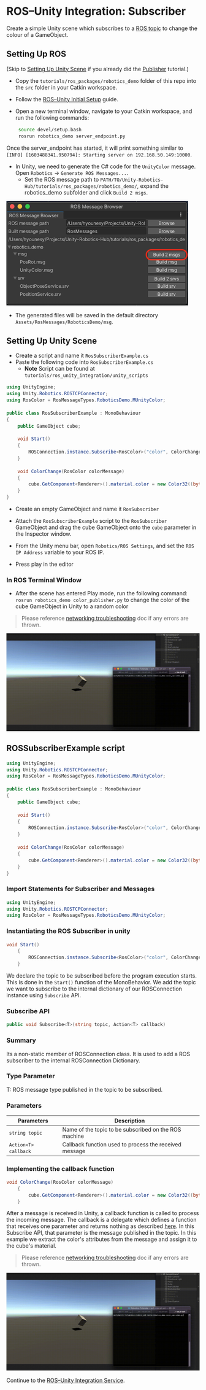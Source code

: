 # ROS–Unity Integration: Subscriber

Create a simple Unity scene which subscribes to a [ROS topic](http://wiki.ros.org/ROS/Tutorials/UnderstandingTopics#ROS_Topics) to change the colour of a GameObject.

## Setting Up ROS

(Skip to [Setting Up Unity Scene](subscriber.md#setting-up-unity-scene) if you already did the [Publisher](publisher.md) tutorial.)

- Copy the `tutorials/ros_packages/robotics_demo` folder of this repo into the `src` folder in your Catkin workspace.

- Follow the [ROS–Unity Initial Setup](setup.md) guide.

- Open a new terminal window, navigate to your Catkin workspace, and run the following commands:
  
   ```bash
    source devel/setup.bash
    rosrun robotics_demo server_endpoint.py
   ```

Once the server_endpoint has started, it will print something similar to `[INFO] [1603488341.950794]: Starting server on 192.168.50.149:10000`.

- In Unity, we need to generate the C# code for the `UnityColor` message. Open `Robotics` -> `Generate ROS Messages...`.
    - Set the ROS message path to `PATH/TO/Unity-Robotics-Hub/tutorials/ros_packages/robotics_demo/`, expand the robotics_demo subfolder and click `Build 2 msgs`.
    
![](images/generate_messages_1.png)

   - The generated files will be saved in the default directory `Assets/RosMessages/RoboticsDemo/msg`.

## Setting Up Unity Scene
- Create a script and name it `RosSubscriberExample.cs`
- Paste the following code into `RosSubscriberExample.cs`
    - **Note** Script can be found at `tutorials/ros_unity_integration/unity_scripts`

```csharp
using UnityEngine;
using Unity.Robotics.ROSTCPConnector;
using RosColor = RosMessageTypes.RoboticsDemo.MUnityColor;

public class RosSubscriberExample : MonoBehaviour
{
    public GameObject cube;

    void Start()
    {
        ROSConnection.instance.Subscribe<RosColor>("color", ColorChange);
    }

    void ColorChange(RosColor colorMessage)
    {
        cube.GetComponent<Renderer>().material.color = new Color32((byte)colorMessage.r, (byte)colorMessage.g, (byte)colorMessage.b, (byte)colorMessage.a);
    }
}
```

- Create an empty GameObject and name it `RosSubscriber`
- Attach the `RosSubscriberExample` script to the `RosSubscriber` GameObject and drag the cube GameObject onto the `cube` parameter in the Inspector window.

- From the Unity menu bar, open `Robotics/ROS Settings`, and set the `ROS IP Address` variable to your ROS IP.
- Press play in the editor

### In ROS Terminal Window
- After the scene has entered Play mode, run the following command: `rosrun robotics_demo color_publisher.py` to change the color of the cube GameObject in Unity to a random color

> Please reference [networking troubleshooting](network.md) doc if any errors are thrown.

![](images/tcp_2.gif)

## ROSSubscriberExample script

```csharp
using UnityEngine;
using Unity.Robotics.ROSTCPConnector;
using RosColor = RosMessageTypes.RoboticsDemo.MUnityColor;

public class RosSubscriberExample : MonoBehaviour
{
    public GameObject cube;

    void Start()
    {
        ROSConnection.instance.Subscribe<RosColor>("color", ColorChange);
    }

    void ColorChange(RosColor colorMessage)
    {
        cube.GetComponent<Renderer>().material.color = new Color32((byte)colorMessage.r, (byte)colorMessage.g, (byte)colorMessage.b, (byte)colorMessage.a);
    }
}
```

### Import Statements for Subscriber and Messages 

```csharp
using UnityEngine;
using Unity.Robotics.ROSTCPConnector;
using RosColor = RosMessageTypes.RoboticsDemo.MUnityColor;
```

### Instantiating the ROS Subscriber in unity

```csharp
void Start()
    {
        ROSConnection.instance.Subscribe<RosColor>("color", ColorChange);
    }
```
We declare the topic to be subscribed before the program execution starts. This is done in the `Start()` function of the MonoBehavior. We add the topic we want to subscribe to the internal dictionary of our ROSConnection instance using `Subscribe` API.

### Subscribe API
```csharp
public void Subscribe<T>(string topic, Action<T> callback)
```
### Summary
Its a non-static member of ROSConnection class. It is used to add a ROS subscriber to the internal ROSConnection Dictionary.
### Type Parameter
T: ROS message type published in the topic to be subscribed.
### Parameters
 Parameters  | Description |
| ------------- | ------------- |
| `string topic`  | Name of the topic to be subscribed on the ROS machine  |
| `Action<T> callback`  | Callback function used to process the received message |

### Implementing the callback function

```csharp
void ColorChange(RosColor colorMessage)
    {
        cube.GetComponent<Renderer>().material.color = new Color32((byte)colorMessage.r, (byte)colorMessage.g, (byte)colorMessage.b, (byte)colorMessage.a);
    }
```

After a message is received in Unity, a callback function is called to process the incoming message. The callback is a delegate which defines a function that receives one parameter and returns nothing as described [here](https://docs.microsoft.com/en-us/dotnet/api/system.action-1?view=net-5.0). In this Subscribe API, that parameter is the message published in the topic. 
In this example we extract the color's attributes from the message and assign it to the cube's material.

> Please reference [networking troubleshooting](network.md) doc if any errors are thrown.

![](images/tcp_2.gif)


Continue to the [ROS–Unity Integration Service](service.md).